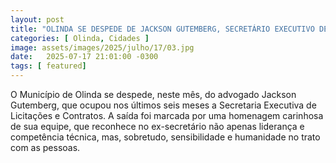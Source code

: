 ```yaml
---
layout: post
title: "OLINDA SE DESPEDE DE JACKSON GUTEMBERG, SECRETÁRIO EXECUTIVO DE LICITAÇÕES E CONTRATOS"
categories: [ Olinda, Cidades ]
image: assets/images/2025/julho/17/03.jpg
date:   2025-07-17 21:01:00 -0300
tags: [ featured]
---
```

O Município de Olinda se despede, neste mês, do advogado Jackson Gutemberg, que ocupou nos últimos seis meses a Secretaria Executiva de Licitações e Contratos. A saída foi marcada por uma homenagem carinhosa de sua equipe, que reconhece no ex-secretário não apenas liderança e competência técnica, mas, sobretudo, sensibilidade e humanidade no trato com as pessoas.
